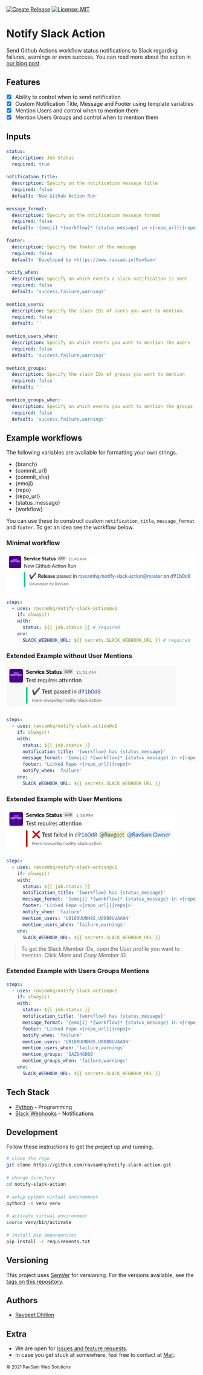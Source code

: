 [![Create Release](https://github.com/ravsamhq/metafold-store-frontend/actions/workflows/release.yml/badge.svg)](https://github.com/ravsamhq/metafold-store-frontend/actions/workflows/release.yml)
[![License: MIT](https://img.shields.io/badge/License-MIT-yellow.svg)](https://opensource.org/licenses/MIT)

# Notify Slack Action

Send Github Actions workflow status notifications to Slack regarding failures, warnings or even success. You can read more about the action in [our blog post](https://www.ravsam.in/blog/send-slack-notification-when-github-actions-fails/).

## Features

- [x] Ability to control when to send notification
- [x] Custom Notification Title, Message and Footer using template variables
- [x] Mention Users and control when to mention them
- [x] Mention Users Groups and control when to mention them

## Inputs

```yml
status:
  description: Job Status
  required: true

notification_title:
  description: Specify on the notification message title
  required: false
  default: 'New Github Action Run'

message_format:
  description: Specify on the notification message format
  required: false
  default: '{emoji} *{workflow}* {status_message} in <{repo_url}|{repo}@{branch}> on <{commit_url}|{commit_sha}>'

footer:
  description: Specify the footer of the message
  required: false
  default: 'Developed by <https://www.ravsam.in|RavSam>'

notify_when:
  description: Specify on which events a slack notification is sent
  required: false
  default: 'success,failure,warnings'

mention_users:
  description: Specify the slack IDs of users you want to mention.
  required: false
  default: ''

mention_users_when:
  description: Specify on which events you want to mention the users
  required: false
  default: 'success,failure,warnings'

mention_groups:
  description: Specify the slack IDs of groups you want to mention
  required: false
  default: ''
  
mention_groups_when:
  description: Specify on which events you want to mention the groups
  required: false
  default: 'success,failure,warnings'
```

## Example workflows

The following variables are available for formatting your own strings.

- {branch}
- {commit_url}
- {commit_sha}
- {emoji}
- {repo}
- {repo_url}
- {status_message}
- {workflow}

You can use these to construct custom `notification_title`, `message_format` and `footer`. To get an idea see the workflow below.

### Minimal workflow

![](screenshots/minimal.png)

```yaml
steps:
  - uses: ravsamhq/notify-slack-action@v1
    if: always()
    with:
      status: ${{ job.status }} # required
    env:
      SLACK_WEBHOOK_URL: ${{ secrets.SLACK_WEBHOOK_URL }} # required
```

### Extended Example without User Mentions

![](screenshots/without-mentions.png)

```yaml
steps:
  - uses: ravsamhq/notify-slack-action@v1
    if: always()
    with:
      status: ${{ job.status }}
      notification_title: '{workflow} has {status_message}'
      message_format: '{emoji} *{workflow}* {status_message} in <{repo_url}|{repo}>'
      footer: 'Linked Repo <{repo_url}|{repo}>'
      notify_when: 'failure'
    env:
      SLACK_WEBHOOK_URL: ${{ secrets.SLACK_WEBHOOK_URL }}
```

### Extended Example with User Mentions

![](screenshots/with-mentions.png)

```yaml
steps:
  - uses: ravsamhq/notify-slack-action@v1
    if: always()
    with:
      status: ${{ job.status }}
      notification_title: '{workflow} has {status_message}'
      message_format: '{emoji} *{workflow}* {status_message} in <{repo_url}|{repo}>'
      footer: 'Linked Repo <{repo_url}|{repo}>'
      notify_when: 'failure'
      mention_users: 'U0160UUNH8S,U0080UUAA9N'
      mention_users_when: 'failure,warnings'
    env:
      SLACK_WEBHOOK_URL: ${{ secrets.SLACK_WEBHOOK_URL }}
```

> To get the Slack Member IDs, open the User profile you want to mention. Click *More* and *Copy Member ID*.

### Extended Example with Users Groups Mentions

```yaml
steps:
  - uses: ravsamhq/notify-slack-action@v1
    if: always()
    with:
      status: ${{ job.status }}
      notification_title: '{workflow} has {status_message}'
      message_format: '{emoji} *{workflow}* {status_message} in <{repo_url}|{repo}>'
      footer: 'Linked Repo <{repo_url}|{repo}>'
      notify_when: 'failure'
      mention_users: 'U0160UUNH8S,U0080UUAA9N'
      mention_users_when: 'failure,warnings'
      mention_groups: 'SAZ94GDB8'
      mention_groups_when: 'failure,warnings'
    env:
      SLACK_WEBHOOK_URL: ${{ secrets.SLACK_WEBHOOK_URL }}
```

## Tech Stack

- [Python](https://python.org/) - Programming
- [Slack Webhooks](https://slack.com/) - Notifications

## Development

Follow these instructions to get the project up and running.

```bash
# clone the repo
git clone https://github.com/ravsamhq/notify-slack-action.git

# change directory
cd notify-slack-action

# setup python virtual environment
python3 -m venv venv

# activate virtual environment
source venv/bin/activate

# install pip dependencies
pip install -r requirements.txt
```

## Versioning

This project uses [SemVer](http://semver.org/) for versioning. For the versions available, see the [tags on this repository](https://github.com/ravsamhq/notify-slack-action/tags).

## Authors

- [Ravgeet Dhillon](https://github.com/ravgeetdhillon)

## Extra

- We are open for [issues and feature requests](https://github.com/ravsamhq/notify-slack-action/issues).
- In case you get stuck at somewhere, feel free to contact at [Mail](mailto:info@ravsam.in).

<small>&copy; 2021 RavSam Web Solutions</small>
